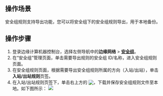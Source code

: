 ## 操作场景
安全组规则支持导出功能，您可以将安全组下的安全组规则导出，用于本地备份。



## 操作步骤
1. 登录边缘计算机器控制台，选择左侧导航中的**边缘网络** > **[安全组](https://console.cloud.tencent.com/ecm/safe)**。
2. 在“安全组”管理页面，单击需要导出规则的安全组 ID/名称，进入安全组规则页面。
4. 在安全组规则页面，根据需要导出安全组规则所属的方向（入站/出站），单击**入站/出站规则**页签。
5. 在入站/出站规则页签下，单击右上方的 <img src="https://main.qcloudimg.com/raw/cea73c3a873320c8451955ce1073683d.png" style="margin:-3px 0px">，下载并保存安全组规则文件至本地。如下图所示：
![](https://main.qcloudimg.com/raw/a6460f75f3be2e78dc428d411276ccd1.png)
